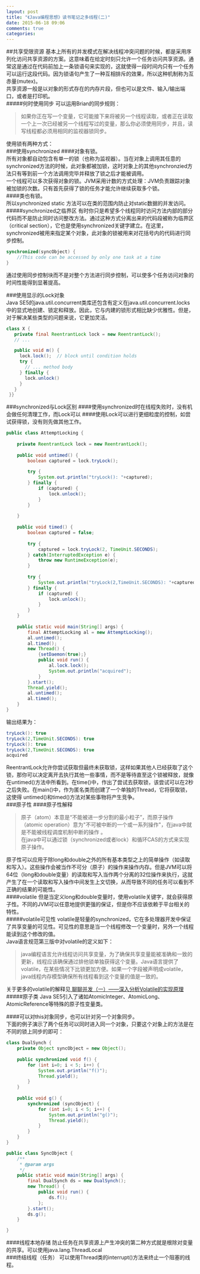 ```yaml
---
layout: post
title: "《Java编程思想》读书笔记之多线程(二)"
date: 2015-06-18 09:06
comments: true
categories: 
---
```



##共享受限资源
基本上所有的并发模式在解决线程冲突问题的时候，都是采用序列化访问共享资源的方案。这意味着在给定时刻只允许一个任务访问共享资源。通常这是通过在代码前加上一条锁语句来实现的，这就使得一段时间内只有一个任务可以运行这段代码。因为锁语句产生了一种互相排斥的效果，所以这种机制称为互赤量(mutex)。   
共享资源一般是以对象的形式存在的内存片段，但也可以是文件、输入/输出端口，或者是打印机。<!--more-->   
#####何时使用同步
可以运用Brian的同步规则：
>如果你正在写一个变量，它可能接下来将被另一个线程读取，或者正在读取一个上一次已经被另一个线程写过的变量，那么你必须使用同步，并且，读写线程都必须用相同的监视器锁同步。     

使用锁有两种方式：    
###使用synchronized
####对象有锁。  
所有对象都自动包含有单一的锁（也称为监视器）。当在对象上调用其任意的synchronized方法的时候，此对象都被加锁，这时对象上的其他synchronzied方法只有等到前一个方法调用完毕并释放了锁之后才能被调用。   
一个线程可以多次获得对象的锁。JVM采用计数的方式处理：JVM负责跟踪对象被加锁的次数。只有首先获得了锁的任务才能允许继续获取多个锁。    
####类也有锁。   
所以synchronized static 方法可以在类的范围内防止对static数据的并发访问。    
#####synchronized之临界区
有时你只是希望多个线程同时访问方法内部的部分代码而不是防止同时访问整改方法。通过这种方式分离出来的代码段被称为临界区（critical section），它也是使用synchronized关键字建立。在这里，synchronized被用来指定某个对象，此对象的锁被用来对花括号内的代码进行同步控制。    

```java
synchronized(syncObject) {
	//This code can be accessed by only one task at a time
}
```

通过使用同步控制块而不是对整个方法进行同步控制，可以使多个任务访问对象的时间性能得到显著提高。   

###使用显示的Lock对象   
Java SE5的java.util.concurrent类库还包含有定义在java.util.concurrent.locks中的显式地创建、锁定和释放。因此，它与内建的锁形式相比缺少优雅性。但是，对于解决某些类型的问题来说，它更加灵活。    

```java
class X {
   private final ReentrantLock lock = new ReentrantLock();
   // ...

   public void m() {
     lock.lock();  // block until condition holds
     try {
       // ... method body
     } finally {
       lock.unlock()
     }
   }
 }}
```
###synchronized与Lock区别
####使用synchronized时在线程失败时，没有机会做任何清理工作，而Lock可以
####使用Lock可以进行更细粒度的控制，如尝试获得锁，没有则先做其他工作。   

```java
public class AttemptLocking {
	
	private ReentrantLock lock = new ReentrantLock();
	
	public void untimed() {
		boolean captured = lock.tryLock();
		
		try {
			System.out.println("tryLock(): "+captured);
		} finally {
			if (captured) {
				lock.unlock();
			}
		}
		
	}
	
	public void timed() {
		boolean captured = false;
		
		try {
			captured = lock.tryLock(2, TimeUnit.SECONDS);
		} catch(InterruptedException e) {
			throw new RuntimeException(e);
		}
		
		try {
			System.out.println("tryLock(2,TimeUnit.SECONDS): "+captured);
		} finally {
			if (captured) {
				lock.unlock();
			}
		}
	}
	
	public static void main(String[] args) {
		final AttemptLocking al = new AttemptLocking();
		al.untimed();
		al.timed();
		new Thread() {
			{setDaemon(true);}
			public void run() {
				al.lock.lock();
				System.out.println("acquired");
			}
		}.start();
		Thread.yield();
		al.untimed();
		al.timed();
	}
}
```    

输出结果为：

```java
tryLock(): true
tryLock(2,TimeUnit.SECONDS): true
tryLock(): true
tryLock(2,TimeUnit.SECONDS): true
acquired
```

ReentrantLock允许你尝试获取但最终未获取锁，这样如果其他人已经获取了这个锁，那你可以决定离开去执行其他一些事情，而不是等待直至这个锁被释放，就像在untimed()方法中所看到。在time()中，作出了尝试去获取锁，该尝试可以在2秒之后失败。在main()中，作为匿名类而创建了一个单独的Thread，它将获取锁，这使得 untimed()和timed()方法对某些事物将产生竞争。    
###原子性
####原子性解释        
>原子（atom）本意是“不能被进一步分割的最小粒子”，而原子操作（atomic operation）意为"不可被中断的一个或一系列操作"，在java中就是不能被线程调度机制中断的操作 。   
在java中可以通过锁（synchronized或者lock）和循环CAS的方式来实现原子操作。    

原子性可以应用于除long和double之外的所有基本类型之上的简单操作（如读取和写入）。这些操作会被当作不可分（原子）的操作来操作内存。但是JVM可以将64位（long和double变量）的读取和写入当作两个分离的32位操作来执行，这就产生了在一个读取和写入操作中间发生上文切换，从而导致不同的任务可以看到不正确的结果的可能性。    
####volatile
但是当定义long和double变量时，使用volatile关键字，就会获得原子性。不同的JVM可以任意地提供更强的保证，但是你不应该依赖于平台相关的特性。    
#####volatile可见性
volatile是轻量的synchronized，它在多处理器开发中保证了共享变量的可见性。可见性的意思是当一个线程修改一个变量时，另外一个线程能读到这个修改的值。     
Java语言规范第三版中对volatile的定义如下：    
>java编程语言允许线程访问共享变量，为了确保共享变量能被准确和一致的更新，线程应该确保通过排他锁单独获得这个变量。Java语言提供了volatile，在某些情况下比锁更加方便。如果一个字段被声明成volatile，java线程内存模型确保所有线程看到这个变量的值是一致的。   

关于更多的volatile的解释见[ 聊聊并发（一）——深入分析Volatile的实现原理](http://www.infoq.com/cn/articles/ftf-java-volatile)    
#####原子类
Java SE5引入了诸如AtomicInteger、AtomicLong、AtomicReference等特殊的原子性变量类。

####可以对this对象同步，也可以针对另一个对象同步。     
下面的例子演示了两个任务可以同时进入同一个对象，只要这个对象上的方法是在不同的锁上同步的即可：    

```java
class DualSynch {
	private Object syncObject = new Object();
	
	public synchronized void f() {
		for (int i=0; i < 5; i++) {
			System.out.println("f()");
			Thread.yield();
		}
	}
	
	public void g() {
		synchronized (syncObject) {
			for (int i=0; i < 5; i++) {
				System.out.println("g()");
				Thread.yield();
			}
		}
	}
}

public class SyncObject {
	/**
	 * @param args
	 */
	public static void main(String[] args) {
		final DualSynch ds = new DualSynch();
		new Thread() {
			public void run() {
				ds.f();
			};
		}.start();
		ds.g();
	}

}
```

####线程本地存储
防止任务在共享资源上产生冲突的第二种方式就是根除对变量的共享。可以使用java.lang.ThreadLocal   
###终结线程（任务）
可以使用Thread类的interrupt()方法来终止一个阻塞的线程。   

